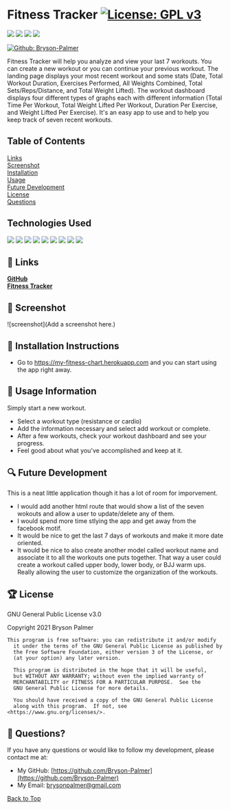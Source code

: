 ## <a id='back-to-top' > </a>
  # Fitness Tracker   [![License: GPL v3](https://img.shields.io/badge/License-GPLv3-blue.svg)](https://www.gnu.org/licenses/gpl-3.0)

  <p>
    <img src="https://img.shields.io/github/languages/top/Bryson-Palmer/fitness-tracker"  />
    <img src="https://img.shields.io/github/repo-size/Bryson-Palmer/fitness-tracker" />
    <img src="https://img.shields.io/github/issues/Bryson-Palmer/fitness-tracker" />
    <img src="https://img.shields.io/github/last-commit/Bryson-Palmer/fitness-tracker" >
</p>
<p>
    <a href="https://github.com/Bryson-Palmer">
        <img alt="Github: Bryson-Palmer" src="https://img.shields.io/github/followers/Bryson-Palmer ?style=social" target="_blank" />
    </a>
</p>

  Fitness Tracker will help you analyze and view your last 7 workouts. You can create a new workout or you can continue your previous workout. The landing page displays your most recent workout and some stats (Date, Total Workout Duration, Exercises Performed, All Weights Combined, Total Sets/Reps/Distance, and Total Weight Lifted). The workout dashboard displays four different types of graphs each with different information (Total Time Per Workout, Total Weight Lifted Per Workout, Duration Per Exercise, and Weight Lifted Per Exercise). It's an easy app to use and to help you keep track of seven recent workouts.

  

## Table of Contents
  [Links](#links) </br>
  [Screenshot](#screenshot) </br>
  [Installation](#installation) </br>
  [Usage](#usage) </br>
  [Future Development](#future-development) </br>
  [License](#license) </br>
  [Questions](#questions) </br>
  
## Technologies Used

<p>
  <img src="https://img.shields.io/badge/Javascript-yellow" />
  <img src="https://img.shields.io/badge/HTML-orange" />
  <img src="https://img.shields.io/badge/Boostrap-informational" />
  <img src="https://img.shields.io/badge/-node.js-9cf" />
  <img src="https://img.shields.io/badge/-MongoDB-greenBright" >
  <img src="https://img.shields.io/badge/-express-blueBright" >
  <img src="https://img.shields.io/badge/-mongoose-blueBright" >
  <img src="https://img.shields.io/badge/-morgan-blueBright" >
  <img src="https://img.shields.io/badge/-dotenv-blueBright" >
</p>

  ## 🔗 <a id='links'></a> Links
[**GitHub**](https://github.com/Bryson-Palmer/fitness-tracker) </br>
[**Fitness Tracker**](https://my-fitness-chart.herokuapp.com) </br>
  

## 📸 <a id='screenshot'></a> Screenshot
![screenshot](Add a screenshot here.) </br>

## 🔧 <a id='installation'></a> Installation Instructions
* Go to https://my-fitness-chart.herokuapp.com and you can start using the app right away.


## 💼  <a id='usage'></a> Usage Information
Simply start a new workout.
* Select a workout type (resistance or cardio)
* Add the information necessary and select add workout or complete.
* After a few workouts, check your workout dashboard and see your progress.
* Feel good about what you've accomplished and keep at it.



## 🔍 <a id='future-development'></a> Future Development
This is a neat little application though it has a lot of room for imporvement.
* I would add another html route that would show a list of the seven wokouts and allow a user to update/delete any of them.
* I would spend more time stlying the app and get away from the facebook motif.
* It would be nice to get the last 7 days of workouts and make it more date oriented.
* It would be nice to also create another model called workout name and associate it to all the workouts one puts together. That way a user could create a workout called upper body, lower body, or BJJ warm ups. Really allowing the user to customize the organization of the workouts.

## 🏆 <a id='license'></a> License
GNU General Public License v3.0

Copyright 2021   Bryson Palmer

  ```
  This program is free software: you can redistribute it and/or modify
    it under the terms of the GNU General Public License as published by
    the Free Software Foundation, either version 3 of the License, or
    (at your option) any later version.

    This program is distributed in the hope that it will be useful,
    but WITHOUT ANY WARRANTY; without even the implied warranty of
    MERCHANTABILITY or FITNESS FOR A PARTICULAR PURPOSE.  See the
    GNU General Public License for more details.

    You should have received a copy of the GNU General Public License
    along with this program.  If not, see <https://www.gnu.org/licenses/>.
  ```


## 📡 <a id='questions'></a> Questions?
If you have any questions or would like to follow my development, please contact me at: </br>
* My GitHub: [https://github.com/Bryson-Palmer](https://github.com/Bryson-Palmer) </br>
* My Email: [brysonpalmer@gmail.com](mailto:brysonpalmer@gmail.com) </br>

[Back to Top](#back-to-top)
